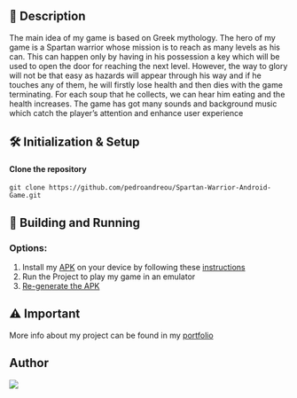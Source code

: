 ## 📰 Description
The main idea of my game is based on Greek mythology. The hero of my game is a Spartan warrior whose mission is to reach as many levels as his can. This can happen only by having in his possession a key which will be used to open the door for reaching the next level. However, the way to glory will not be that easy as hazards will appear through his way and if he touches any of them, he will firstly lose health and then dies with the game terminating. For each soup that he collects, we can hear him eating and the health increases. The game has got many sounds and background music which catch the player’s attention and enhance user experience

## 🛠 Initialization & Setup
#### Clone the repository  
    git clone https://github.com/pedroandreou/Spartan-Warrior-Android-Game.git


## 🚀 Building and Running
### Options:
1. Install my [APK](https://github.com/pedroandreou/Spartan-Warrior-Android-Game/tree/main/APK) on your device by following these [instructions](https://www.lifewire.com/install-apk-on-android-4177185)
2. Run the Project to play my game in an emulator  
3. [Re-generate the APK](https://developer.android.com/studio/run)  

## ⚠ Important
More info about my project can be found in my [portfolio](https://pedroandreou.github.io/#SpartanWarriorAndroidApp)

## Author  
<a href="https://www.linkedin.com/in/petrosandreou80/">
  <img align="center" src="https://img.shields.io/badge/Petros LinkedIn-0077B5?style=for-the-badge&logo=linkedin&logoColor=white" />
</a>
